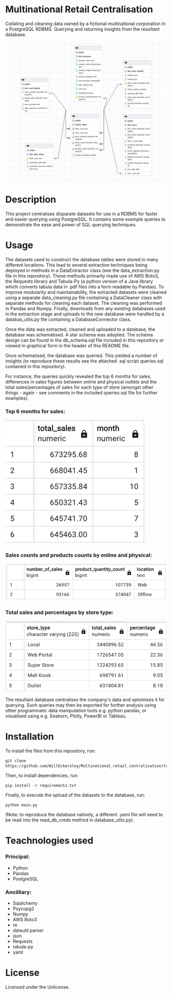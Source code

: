 # Multinational Retail Centralisation
Collating and cleaning data owned by a fictional multinational corporation in a PostgreSQL RDBMS. Querying and returning insights from the resultant database.

![Alt text](readme_images/header.png)

# Description

This project centralises disparate datasets for use in a RDBMS for faster and easier querying using PostgreSQL. It contains some example queries to demonstrate the ease and power of SQL querying techniques. 

# Usage

The datasets used to construct the database tables were stored in many different locations. This lead to several extraction techniques being deployed in methods in a DataExtractor class (see the data_extraction.py file in this repository). These methods primarily made use of AWS Boto3, the Requests library and Tabula-Py (a python version of a Java library which converts tabula data in .pdf files into a form readable by Pandas). To improve modularity and maintainability, the extracted datasets were cleaned using a separate data_cleaning.py file containing a DataCleaner class with separate methods for cleaning each dataset. The cleaning was performed in Pandas and Numpy. Finally, downloads from any existing databases used in the extraction stage and uploads to the new database were handled by a databas_utils.py file containing a DatabaseConnector class. 

Once the data was extracted, cleaned and uploaded to a database, the database was schematised. A star schema was adopted. The schema design can be found in the db_schema.sql file included in this repository or viewed in graphical form in the header of this README file. 

Once schematised, the database was queried. This yielded a number of insights (to reproduce these results see the attached .sql script queries.sql contained in this repository). 

For instance, the queries quickly revealed the top 6 months for sales, differences in sales figures between online and physical outlets and the total sales/percentages of sales for each type of store (amongst other things - again - see comments in the included queries.sql file for further examples).

### Top 6 months for sales:

![Top 6 months for sales](readme_images/sales_mnths.png)

### Sales counts and products counts by online and physical:

![Sales counts and products counts by online and physical](readme_images/online_phys.png)

### Total sales and percentages by store type:

![Total sales and percentages by store type](readme_images/mnths_cents.png)

The resultant database centralises the company's data and optomises it for querying. Such queries may then be exported for further analysis using other programmatic data manipulation tools e.g. python pandas, or visualised using e.g. Seaborn, Plotly, PowerBI or Tableau.  

# Installation

To install the files from this repository, run:

```
git clone https://github.com/WillEckersley/Multinational_retail_centralisation/tree/main
```

Then, to install dependencies, run:

```
pip install -r requirements.txt
```

Finally, to execute the upload of the datasets to the database, run:

```
python main.py
```

(Note: to reproduce the database natively, a different .yaml file will need to be read into the read_db_creds method in database_utils.py).

# Teachnologies used

### Principal:

- Python
- Pandas
- PostgreSQL

### Ancilliary:

- Sqlalchemy
- Psycopg2
- Numpy
- AWS Boto3
- re
- dateutil.parser
- json
- Requests
- tabula-py
- yaml

# License

Licensed under the Unlicense. 